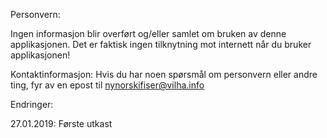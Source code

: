 Personvern:

Ingen informasjon blir overført og/eller samlet om bruken av denne applikasjonen.
Det er faktisk ingen tilknytning mot internett når du bruker applikasjonen!

Kontaktinformasjon:
Hvis du har noen spørsmål om personvern eller andre ting, fyr av en epost til nynorskifiser@vilha.info

Endringer:

27.01.2019: Første utkast
